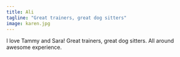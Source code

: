 ```yaml
---
title: Ali
tagline: "Great trainers, great dog sitters"
image: karen.jpg
---
```


I love Tammy and Sara! Great trainers, great dog sitters. All around awesome experience.
